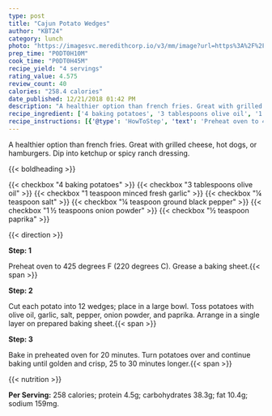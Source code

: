 ```yaml
---
type: post
title: "Cajun Potato Wedges"
author: "KBT24"
category: lunch
photo: "https://imagesvc.meredithcorp.io/v3/mm/image?url=https%3A%2F%2Fimages.media-allrecipes.com%2Fuserphotos%2F3341799.jpg"
prep_time: "P0DT0H10M"
cook_time: "P0DT0H45M"
recipe_yield: "4 servings"
rating_value: 4.575
review_count: 40
calories: "258.4 calories"
date_published: 12/21/2018 01:42 PM
description: "A healthier option than french fries. Great with grilled cheese, hot dogs, or hamburgers. Dip into ketchup or spicy ranch dressing."
recipe_ingredient: ['4 baking potatoes', '3 tablespoons olive oil', '1 teaspoon minced fresh garlic', '¼ teaspoon salt', '¼ teaspoon ground black pepper', '1\u2009½ teaspoons onion powder', '½ teaspoon paprika']
recipe_instructions: [{'@type': 'HowToStep', 'text': 'Preheat oven to 425 degrees F (220 degrees C). Grease a baking sheet.\n'}, {'@type': 'HowToStep', 'text': 'Cut each potato into 12 wedges; place in a large bowl. Toss potatoes with olive oil, garlic, salt, pepper, onion powder, and paprika. Arrange in a single layer on prepared baking sheet.\n'}, {'@type': 'HowToStep', 'text': 'Bake in preheated oven for 20 minutes. Turn potatoes over and continue baking until golden and crisp, 25 to 30 minutes longer.\n'}]
---
```


A healthier option than french fries. Great with grilled cheese, hot dogs, or hamburgers. Dip into ketchup or spicy ranch dressing. 

{{< boldheading >}}

{{< checkbox "4  baking potatoes" >}}
{{< checkbox "3 tablespoons olive oil" >}}
{{< checkbox "1 teaspoon minced fresh garlic" >}}
{{< checkbox "¼ teaspoon salt" >}}
{{< checkbox "¼ teaspoon ground black pepper" >}}
{{< checkbox "1 ½ teaspoons onion powder" >}}
{{< checkbox "½ teaspoon paprika" >}}


{{< direction >}}

**Step: 1**

Preheat oven to 425 degrees F (220 degrees C). Grease a baking sheet.{{< span >}}

**Step: 2**

Cut each potato into 12 wedges; place in a large bowl. Toss potatoes with olive oil, garlic, salt, pepper, onion powder, and paprika. Arrange in a single layer on prepared baking sheet.{{< span >}}

**Step: 3**

Bake in preheated oven for 20 minutes. Turn potatoes over and continue baking until golden and crisp, 25 to 30 minutes longer.{{< span >}}

{{< nutrition >}}

**Per Serving:** 258 calories; protein 4.5g; carbohydrates 38.3g; fat 10.4g; sodium 159mg.
